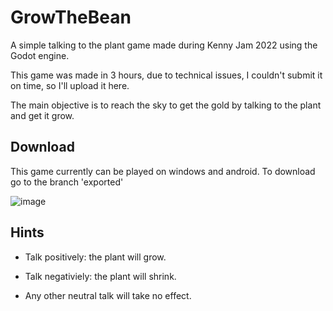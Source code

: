 # GrowTheBean
A simple talking to the plant game made during Kenny Jam 2022 using the Godot engine.

This game was made in 3 hours, due to technical issues, I couldn't submit it on time, so I'll upload it here.

The main objective is to reach the sky to get the gold by talking to the plant and get it grow.

## Download
This game currently can be played on windows and android. To download go to the branch 'exported' 

![image](https://user-images.githubusercontent.com/78544326/185957594-41c1e3be-4113-4294-aab4-39497e83e658.png)

## Hints
- Talk positively: the plant will grow.

- Talk negativiely: the plant will shrink.

- Any other neutral talk will take no effect.
